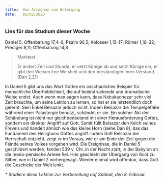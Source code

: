 ```yaml
---
title:  Von Arroganz zum Untergang
date:   01/02/2020
---
```


### Lies für das Studium dieser Woche
Daniel 5; Offenbarung 17,4–6; Psalm 96,5; Kolosser 1,15–17; Römer 1,16–32; Prediger 8,11; Offenbarung 14,8

> <p>Merktext</p>
> Er ändert Zeit und Stunde; er setzt Könige ab und setzt Könige ein; er gibt den Weisen ihre Weisheit und den Verständigen ihren Verstand. (Dan 2,21)
  
In Daniel 5 gibt uns das Wort Gottes ein anschauliches Beispiel für menschliche Überheblichkeit, die auf beeindruckende und dramatische Weise endet. Auch wenn man sagen kann, dass Nebukadnezar sehr viel Zeit brauchte, um seine Lektion zu lernen, so hat er sie letztendlich doch gelernt. Sein Enkel Belsazar jedoch nicht. Indem Belsazar die Tempelgefäße während einer Palastorgie benutzt, schändet er sie. Ein solcher Akt der Schändung ist nicht nur gleichbedeutend mit einer Herausforderung Gottes, sondern ein direkter Angriff auf Gott. Somit füllt Belsazar den Kelch seines Frevels und handelt ähnlich wie das kleine Horn (siehe Dan 8), das das Fundament des Heiligtums Gottes angriff. Indem Gott Belsazar die Herrschaft entzieht, zeigt er im Voraus, wie er am Ende der Zeit gegen die Feinde seines Volkes vorgehen wird. Die Ereignisse, die in Daniel 5 geschildert werden, fanden 539 v. Chr. in der Nacht statt, in der Babylon an die medo-persische Armee fiel. Hier geschieht der Übergang von Gold zu Silber, wie in Daniel 2 vorhergesagt. Wieder einmal wird offenbar, dass Gott die Geschicke der Welt lenkt.

_* Studiere diese Lektion zur Vorbereitung auf Sabbat, den 8. Februar._